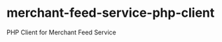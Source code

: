 merchant-feed-service-php-client
================================

PHP Client for Merchant Feed Service
